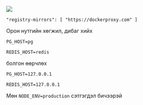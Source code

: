 ![](https://pub-b8db533c86124200a9d799bf3ba88099.r2.dev/2023/03/wbhiRD1.webp)

```
"registry-mirrors": [ "https://dockerproxy.com" ]
```

Орон нутгийн хөгжил, дибаг хийх

```
PG_HOST=pg

REDIS_HOST=redis
```

болгон өөрчлөх

```
PG_HOST=127.0.0.1

REDIS_HOST=127.0.0.1

```

Мөн `NODE_ENV=production` сэтгэгдэл бичээрэй